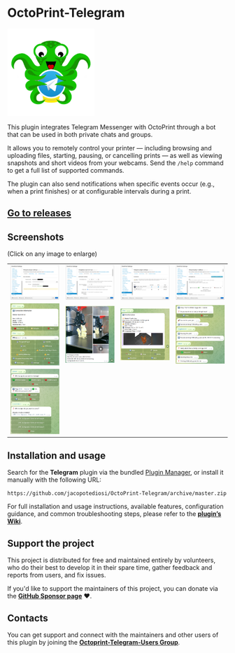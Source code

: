 # OctoPrint-Telegram

<img src="extras/images/logo.png" alt="Logo" width="200"/>

This plugin integrates Telegram Messenger with OctoPrint through a bot that can be used in both private chats and groups.

It allows you to remotely control your printer — including browsing and uploading files, starting, pausing, or cancelling prints — as well as viewing snapshots and short videos from your webcams. Send the `/help` command to get a full list of supported commands.

The plugin can also send notifications when specific events occur (e.g., when a print finishes) or at configurable intervals during a print.

## [Go to releases](https://github.com/jacopotediosi/OctoPrint-Telegram/releases)

## Screenshots

(Click on any image to enlarge)

| | | | |
|--------------|--------------|--------------|--------------|
| ![Screenshot 1](extras/images/screen_1.png) | ![Screenshot 2](extras/images/screen_2.png) | ![Screenshot 3](extras/images/screen_3.png) | ![Screenshot 4](extras/images/screen_4.png) |
| ![Screenshot 5](extras/images/screen_5.png) | ![Screenshot 6](extras/images/screen_6.png) | ![Screenshot 7](extras/images/screen_7.png) | ![Screenshot 8](extras/images/screen_8.png) |
| ![Screenshot 9](extras/images/screen_9.png) | | | |

## Installation and usage

Search for the **Telegram** plugin via the bundled [Plugin Manager](https://github.com/foosel/OctoPrint/wiki/Plugin:-Plugin-Manager), or install it manually with the following URL:
```
https://github.com/jacopotediosi/OctoPrint-Telegram/archive/master.zip
```

For full installation and usage instructions, available features, configuration guidance, and common troubleshooting steps, please refer to the **[plugin’s Wiki](https://github.com/jacopotediosi/OctoPrint-Telegram/wiki)**.

## Support the project

This project is distributed for free and maintained entirely by volunteers, who do their best to develop it in their spare time, gather feedback and reports from users, and fix issues.

If you'd like to support the maintainers of this project, you can donate via the **[GitHub Sponsor page](https://github.com/sponsors/jacopotediosi)** :heart:.

## Contacts

You can get support and connect with the maintainers and other users of this plugin by joining the **[Octoprint-Telegram-Users Group](https://telegram.me/joinchat/CXFirQjl9XTp5dr4OZqH9Q)**.
